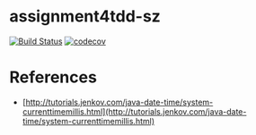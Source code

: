 # assignment4tdd-sz
[![Build Status](https://travis-ci.com/cmput402-w19/assignment4tdd-sz.svg?token=FssyMmBPRuAzV51Y1wPf&branch=master)](https://travis-ci.com/cmput402-w19/assignment4tdd-sz)
[![codecov](https://codecov.io/gh/cmput402-w19/assignment4tdd-sz/branch/master/graph/badge.svg)](https://codecov.io/gh/cmput402-w19/assignment4tdd-sz)


# References

* [http://tutorials.jenkov.com/java-date-time/system-currenttimemillis.html](http://tutorials.jenkov.com/java-date-time/system-currenttimemillis.html)
